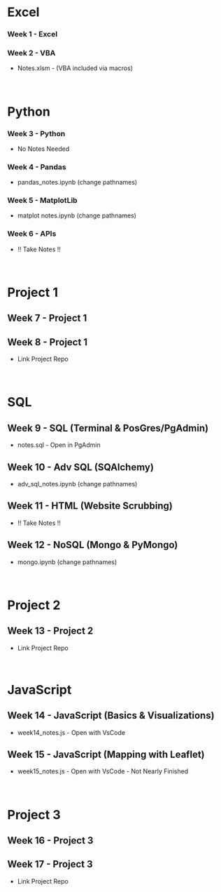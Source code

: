 
# Excel
### Week 1 - Excel<br/>
### Week 2 - VBA<br/>
- Notes.xlsm - (VBA included via macros)<br/>
<br/><br/>

# Python
### Week 3 - Python<br/>
- No Notes Needed<br/>
### Week 4 - Pandas<br/>
- pandas_notes.ipynb (change pathnames)<br/>
### Week 5 - MatplotLib<br/>
-  matplot notes.ipynb (change pathnames)<br/>
### Week 6 - APIs<br/>
- !! Take Notes !!<br/>
<br/><br/>

# Project 1
## Week 7 - Project 1<br/>
## Week 8 - Project 1<br/>
- Link Project Repo<br/>
<br/><br/>

# SQL
## Week 9 - SQL (Terminal & PosGres/PgAdmin)<br/>
- notes.sql - Open in PgAdmin<br/>
## Week 10 - Adv SQL (SQAlchemy)<br/>
- adv_sql_notes.ipynb (change pathnames)<br/>
## Week 11 - HTML (Website Scrubbing)<br/>
- !! Take Notes !!<br/>
## Week 12 - NoSQL (Mongo & PyMongo)<br/>
- mongo.ipynb (change pathnames)<br/>
<br/><br/>

# Project 2
## Week 13 - Project 2<br/>
- Link Project Repo<br/>
<br/>

# JavaScript
## Week 14 - JavaScript (Basics & Visualizations)<br/>
- week14_notes.js - Open with VsCode<br/>
## Week 15 - JavaScript (Mapping with Leaflet)<br/>
- week15_notes.js - Open with VsCode - Not Nearly Finished<br/>
<br/><br/>

# Project 3<br/>
## Week 16 - Project 3<br/>
## Week 17 - Project 3<br/>
- Link Project Repo<br/>


